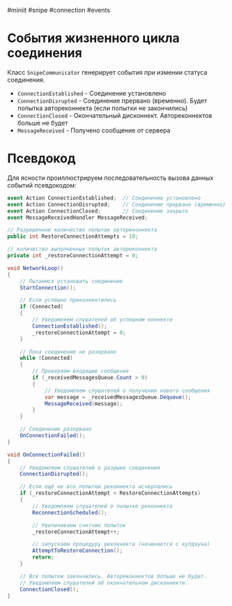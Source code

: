 #miniit #snipe #connection #events

# События жизненного цикла соединения

Класс `SnipeCommunicator` генерирует события при измении статуса соединения. 
 - `ConnectionEstablished` - Соединение установлено
 - `ConnectionDisrupted` - Соединение прервано (временно). Будет попытка автореконнекта (если попытки не закончились)
 - `ConnectionClosed` - Окончательный дисконнект. Автореконнектов больше не будет
 - `MessageReceived` - Получено сообщение от сервера

# Псевдокод 
Для ясности проиллюстрируем последовательность вызова данных событий псевдокодом:
```csharp
event Action ConnectionEstablished;  // Соединение установлено
event Action ConnectionDisrupted;    // Соединение прервано (временно)
event Action ConnectionClosed;       // Соединение закрыто
event MessageReceivedHandler MessageReceived;

// Разрешенное количество попыток автореконнекта
public int RestoreConnectionAttempts = 10;

// количество выполненных попыток автореконнекта
private int _restoreConnectionAttempt = 0;

void NetworkLoop()
{
    // Пытаемся установить соединение
    StartConnection();

    // Если успешно приконнектились
    if (Connected)
    {
        // Уведомляем слушателей об успешном коннекте
        ConnectionEstablished();
        _restoreConnectionAttempt = 0;
    }

    // Пока соединение не разорвано
    while (Connected)
    {
        // Проверяем входящие сообщения
        if (_receivedMessagesQueue.Count > 0)
        {
            // Уведомляем слушателей о получении нового сообщения
            var message = _receivedMessagesQueue.Dequeue();
            MessageReceived(message);
        }
    }

    // Соединение разорвано
    OnConnectionFailed();
}

void OnConnectionFailed()
{
    // Уведомляем слушателей о разрыве соединения
    ConnectionDisrupted();

    // Если ещё не все попытки реконнекта исчерпались
    if (_restoreConnectionAttempt < RestoreConnectionAttempts)
    {
        // Уведомляем слушателей о попытке реконнекта
        ReconnectionScheduled();

        // Увеличиваем счетчик попыток
        _restoreConnectionAttempt++;

        // запускаем процедуру реконнекта (начинается с кулдауна)
        AttemptToRestoreConnection();
        return;
    }

    // Все попытки закончились. Автореконнектов больше не будет.
    // Уведомляем слушателей об окончательном дисконнекте.
    ConnectionClosed();
}
```